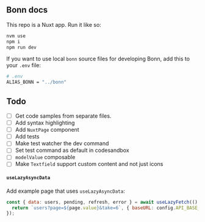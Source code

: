 ## Bonn docs

This repo is a Nuxt app. Run it like so:

```sh
nvm use
npm i
npm run dev
```

If you want to use local `bonn` source files for developing Bonn, add this to your `.env` file:

```sh
# .env
ALIAS_BONN = "../bonn"
```

## Todo

- [ ] Get code samples from separate files.
- [ ] Add syntax highlighting
- [ ] Add `NuxtPage` component
- [ ] Add tests
- [ ] Make test watcher the dev command
- [ ] Set test command as default in codesandbox
- [ ] `modelValue` composable
- [ ] Make `Textfield` support custom content and not just icons

#### `useLazyAsyncData`

Add example page that uses `useLazyAsyncData`:

```js
const { data: users, pending, refresh, error } = await useLazyFetch(() => {
  return `users?page=${page.value}&take=6`, { baseURL: config.API_BASE_URL }
});
```
